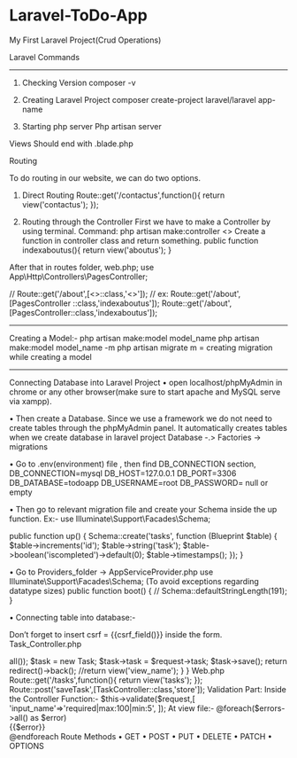 # Laravel-ToDo-App
My First Laravel Project(Crud Operations)


Laravel Commands
________________________________________
01)	Checking Version
composer -v

02)	Creating Laravel Project
composer create-project laravel/laravel app-name 

03)	Starting php server
Php artisan server

Views Should end with .blade.php


Routing

To do routing in our website, we can do two options.
01)	Direct Routing 
Route::get('/contactus',function(){
    return view('contactus');
});

02)	Routing through the Controller
First we have to make a Controller by using terminal.
Command: php artisan make:controller <<controllerName>>
Create a function in controller class and return something.
public function indexaboutus(){
      return view('aboutus');
  }
		
After that in routes folder, web.php;
use App\Http\Controllers\PagesController;

// Route::get('/about',[<<controller name>>::class,'<<function name>>']);
// ex: Route::get('/about',[PagesController ::class,'indexaboutus']);
Route::get('/about',[PagesController::class,'indexaboutus']);

________________________________________
Creating a Model:-
php artisan make:model model_name
php artisan make:model model_name -m
php artisan migrate
m = creating migration while creating a model  
________________________________________
Connecting Database into Laravel Project
•	open localhost/phpMyAdmin in chrome or any other browser(make sure to start apache and MySQL serve via xampp).

•	Then create a Database. Since we use a framework we do not need to create tables through the phpMyAdmin panel. It automatically creates tables when we create database in laravel project
Database -.> Factories -> migrations


•	Go to .env(environment) file , then find DB_CONNECTION section,
DB_CONNECTION=mysql
DB_HOST=127.0.0.1
DB_PORT=3306
DB_DATABASE=todoapp
DB_USERNAME=root
DB_PASSWORD= null or empty


•	Then go to relevant migration file and create your Schema inside the up function.
Ex:-
use Illuminate\Support\Facades\Schema;

public function up()
    {
        Schema::create('tasks', function (Blueprint $table) {
            $table->increments('id');
            $table->string('task');
            $table->boolean('iscompleted')->default(0);
            $table->timestamps();
        });
    }


•	Go to Providers_folder -> AppServiceProvider.php
use Illuminate\Support\Facades\Schema;
(To avoid exceptions regarding datatype sizes)
public function boot()
    {
        //
        Schema::defaultStringLength(191);
    }


•	Connecting table into database:-

Don’t forget to insert csrf = {{csrf_field()}} inside the form.
Task_Controller.php
<?php

namespace App\Http\Controllers;

use Illuminate\Http\Request;
use App\Models\Task; //Model path

class TaskController extends Controller
{
    public function store(Request $request){
        //die dom
        //dd($request->all());
        $task = new Task;
        $task->task = $request->task;
        $task->save();
        return redirect()->back();
        //return view('view_name');
    }
}


Web.php
Route::get('/tasks',function(){
    return view('tasks');
});
Route::post('saveTask',[TaskController::class,'store']);


Validation Part:

Inside the Controller Function:-
$this->validate($request,[
            'input_name'=>'required|max:100|min:5',
        ]);

At view file:-
@foreach($errors->all() as $error)
                    <div class="alert alert-danger" role="alert">
                        {{$error}}
                    </div>
                    @endforeach





Route Methods
•	GET
•	POST
•	PUT
•	DELETE
•	PATCH
•	OPTIONS

